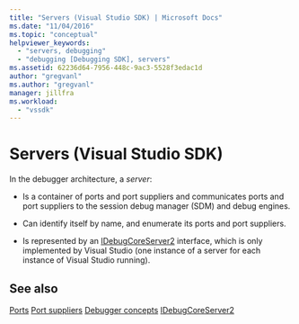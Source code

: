 ```yaml
---
title: "Servers (Visual Studio SDK) | Microsoft Docs"
ms.date: "11/04/2016"
ms.topic: "conceptual"
helpviewer_keywords:
  - "servers, debugging"
  - "debugging [Debugging SDK], servers"
ms.assetid: 62236d64-7956-448c-9ac3-5528f3edac1d
author: "gregvanl"
ms.author: "gregvanl"
manager: jillfra
ms.workload:
  - "vssdk"
---
```

# Servers (Visual Studio SDK)
In the debugger architecture, a *server*:

-   Is a container of ports and port suppliers and communicates ports and port suppliers to the session debug manager (SDM) and debug engines.

-   Can identify itself by name, and enumerate its ports and port suppliers.

-   Is represented by an [IDebugCoreServer2](../../extensibility/debugger/reference/idebugcoreserver2.md) interface, which is only implemented by Visual Studio (one instance of a server for each instance of Visual Studio running).

## See also
 [Ports](../../extensibility/debugger/ports.md)
 [Port suppliers](../../extensibility/debugger/port-suppliers.md)
 [Debugger concepts](../../extensibility/debugger/debugger-concepts.md)
 [IDebugCoreServer2](../../extensibility/debugger/reference/idebugcoreserver2.md)
